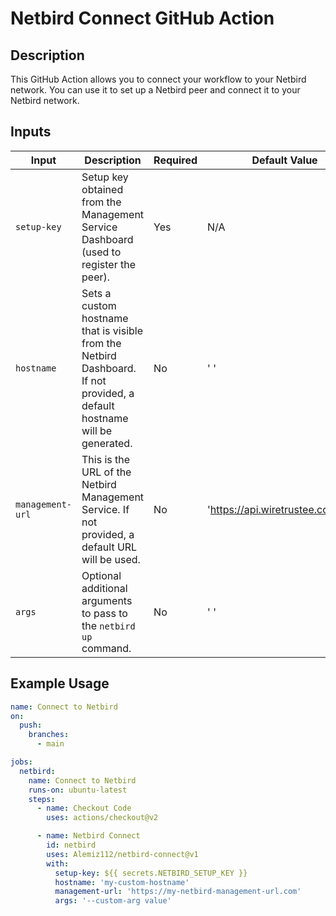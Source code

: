 # Netbird Connect GitHub Action

## Description

This GitHub Action allows you to connect your workflow to your Netbird network. You can use it to set up a Netbird peer and connect it to your Netbird network.

## Inputs

| Input           | Description                                                              | Required | Default Value                     |
| --------------- | ------------------------------------------------------------------------ | -------- |-----------------------------------|
| `setup-key`     | Setup key obtained from the Management Service Dashboard (used to register the peer). | Yes      | N/A                               |
| `hostname`      | Sets a custom hostname that is visible from the Netbird Dashboard. If not provided, a default hostname will be generated. | No       | ' '                               |
| `management-url`| This is the URL of the Netbird Management Service. If not provided, a default URL will be used. | No            | 'https://api.wiretrustee.com:443' |
| `args`          | Optional additional arguments to pass to the `netbird up` command.     | No       | ' '                               |

## Example Usage

```yaml
name: Connect to Netbird
on:
  push:
    branches:
      - main

jobs:
  netbird:
    name: Connect to Netbird
    runs-on: ubuntu-latest
    steps:
      - name: Checkout Code
        uses: actions/checkout@v2

      - name: Netbird Connect
        id: netbird
        uses: Alemiz112/netbird-connect@v1
        with:
          setup-key: ${{ secrets.NETBIRD_SETUP_KEY }}
          hostname: 'my-custom-hostname'
          management-url: 'https://my-netbird-management-url.com'
          args: '--custom-arg value'
